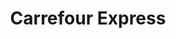 ---
title: "Carrefour Express"
url: /toulouse/carrefour-express-rue-de-la-concorde/
shop: Supermarkt
---